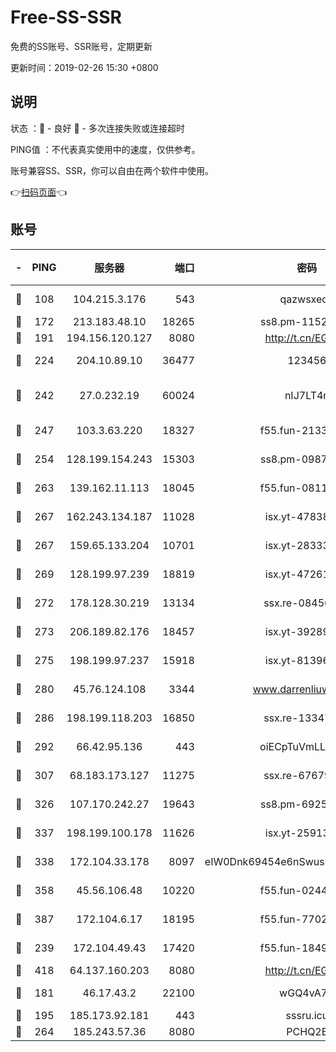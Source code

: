 # Free-SS-SSR

免费的SS账号、SSR账号，定期更新

更新时间：2019-02-26 15:30 +0800

## 说明

状态     ：🙂 - 良好 🙁 - 多次连接失败或连接超时

PING值   ：不代表真实使用中的速度，仅供参考。

账号兼容SS、SSR，你可以自由在两个软件中使用。

👉[扫码页面](https://liesauer.github.io/free-ss-ssr.github.io/)👈

## 账号

|-|PING|服务器|端口|密码|加密方式|区域|
|:----:|:----:|:-----:|-----:|:----:|:----:|:----:|
|🙂|108|104.215.3.176|543|qazwsxedc|aes-256-gcm|JP|
|🙂|172|213.183.48.10|18265|ss8.pm-11524914|rc4-md5|RU|
|🙂|191|194.156.120.127|8080|http://t.cn/EGJIyrl|rc4-md5|RU|
|🙂|224|204.10.89.10|36477|123456|aes-256-cfb|US|
|🙂|242|27.0.232.19|60024|nIJ7LT4n|xchacha20-ietf-poly1305|HK|
|🙂|247|103.3.63.220|18327|f55.fun-21337727|aes-256-cfb|SG|
|🙂|254|128.199.154.243|15303|ss8.pm-09872872|aes-256-cfb|SG|
|🙂|263|139.162.11.113|18045|f55.fun-08116553|aes-256-cfb|SG|
|🙂|267|162.243.134.187|11028|isx.yt-47838069|aes-256-cfb|US|
|🙂|267|159.65.133.204|10701|isx.yt-28333827|aes-256-cfb|SG|
|🙂|269|128.199.97.239|18819|isx.yt-47261085|aes-256-cfb|SG|
|🙂|272|178.128.30.219|13134|ssx.re-08456278|aes-256-cfb|SG|
|🙂|273|206.189.82.176|18457|isx.yt-39289434|aes-256-cfb|SG|
|🙂|275|198.199.97.237|15918|isx.yt-81396209|aes-256-cfb|US|
|🙂|280|45.76.124.108|3344|www.darrenliuwei.com|aes-256-cfb|AU|
|🙂|286|198.199.118.203|16850|ssx.re-13347864|aes-256-cfb|US|
|🙂|292|66.42.95.136|443|oiECpTuVmLLxk4Ts|aes-256-cfb|US|
|🙂|307|68.183.173.127|11275|ssx.re-67679470|aes-256-cfb|US|
|🙂|326|107.170.242.27|19643|ss8.pm-69252395|aes-256-cfb|US|
|🙂|337|198.199.100.178|11626|isx.yt-25913168|aes-256-cfb|US|
|🙂|338|172.104.33.178|8097|eIW0Dnk69454e6nSwuspv9DmS201tQ0D|aes-256-cfb|SG|
|🙂|358|45.56.106.48|10220|f55.fun-02447573|aes-256-cfb|US|
|🙂|387|172.104.6.17|18195|f55.fun-77023354|aes-256-cfb|US|
|🙂|239|172.104.49.43|17420|f55.fun-18495556|aes-256-cfb|SG|
|🙂|418|64.137.160.203|8080|http://t.cn/EGJIyrl|rc4-md5|CA|
|🙁|181|46.17.43.2|22100|wGQ4vA7D|aes-256-gcm|RU|
|🙁|195|185.173.92.181|443|sssru.icu|rc4-md5|RU|
|🙁|264|185.243.57.36|8080|PCHQ2E|rc4-md5|US|
